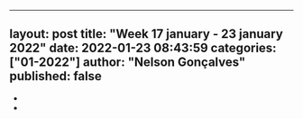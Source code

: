 ----
layout: post
title:  "Week 17 january - 23 january 2022"
date:   2022-01-23 08:43:59
categories: ["01-2022"]
author: "Nelson Gonçalves"
published: false
---

* 
* 
